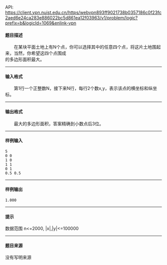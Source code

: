 API: https://client.vpn.nuist.edu.cn/https/webvpn893ff9021738b0357186c0f23fc2aed6e24ca283e886022bc5d861ea12f03963/v1/problem/logic?prefix=b&logicId=1069&enlink-vpn

#### 题目描述

　　在某块平面土地上有N个点，你可以选择其中的任意四个点，将这片土地围起来，当然，你希望这四个点围成  
的多边形面积最大。

---

#### 输入格式

　　第1行一个正整数N，接下来N行，每行2个数x,y，表示该点的横坐标和纵坐标。

---

#### 输出格式

　　最大的多边形面积，答案精确到小数点后3位。

---

#### 样例输入
```
5
0 0
1 0
1 1
0 1
0.5 0.5
```

---

#### 样例输出
```
1.000
```

---

#### 提示

数据范围 n<=2000, |x|,|y|<=100000

---

#### 题目来源

没有写明来源